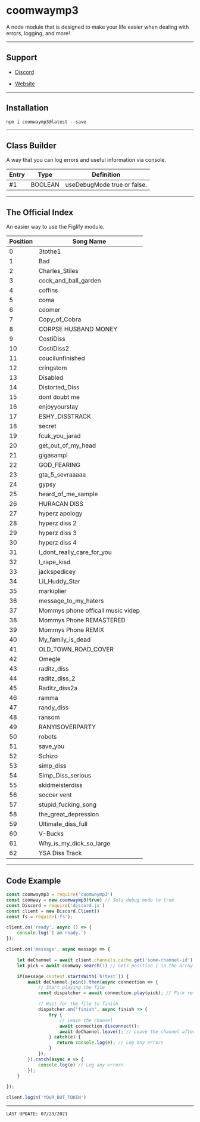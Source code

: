 # coomwaymp3
A node module that is designed to make your life easier when dealing with errors, logging, and more!

---

## Support

* [Discord](https://hyperz.dev/discord)

* [Website](https://support.hyperz.dev/)

---

## Installation

`npm i coomwaymp3@latest --save`

---

## Class Builder

A way that you can log errors and useful information via console.

| Entry        | Type | Definition | 
|----------------|---------------|---------------|
| #1   | BOOLEAN  | useDebugMode true or false.

---

## The Official Index

An easier way to use the Figlify module.

| Position        | Song Name | 
|----------------|---------------|
| 0   | 3tothe1
| 1   | Bad
| 2   | Charles_Stiles
| 3   | cock_and_ball_garden
| 4   | coffins
| 5   | coma
| 6   | coomer
| 7   | Copy_of_Cobra
| 8   | CORPSE HUSBAND MONEY
| 9   | CostiDiss
| 10   | CostiDiss2
| 11   | coucilunfinished
| 12   | cringstom
| 13   | Disabled
| 14   | Distorted_Diss
| 15   | dont doubt me
| 16   | enjoyyourstay
| 17   | ESHY_DISSTRACK
| 18   | secret
| 19   | fcuk_you_jarad
| 20   | get_out_of_my_head
| 21   | gigasampl
| 22   | GOD_FEARING
| 23   | gta_5_sevraaaaa
| 24   | gypsy
| 25   | heard_of_me_sample
| 26   | HURACAN DISS
| 27   | hyperz apology
| 28   | hyperz diss 2
| 29   | hyperz diss 3
| 30   | hyperz diss 4
| 31   | I_dont_really_care_for_you
| 32   | I_rape_kisd
| 33   | jackspedicey
| 34   | Lil_Huddy_Star
| 35   | markiplier
| 36   | message_to_my_haters
| 37   | Mommys phone officall music videp
| 38   | Mommys Phone REMASTERED
| 39   | Mommys Phone REMIX
| 40   | My_family_is_dead
| 41   | OLD_TOWN_ROAD_COVER
| 42   | Omegle
| 43   | raditz_diss
| 44   | raditz_diss_2
| 45   | Raditz_diss2a
| 46   | ramma
| 47   | randy_diss
| 48   | ransom
| 49   | RANYISOVERPARTY
| 50   | robots
| 51   | save_you
| 52   | Schizo
| 53   | simp_diss
| 54   | Simp_Diss_serious
| 55   | skidmeisterdiss
| 56   | soccer vent
| 57   | stupid_fucking_song
| 58   | the_great_depression
| 59   | Ultimate_diss_full
| 60   | V-Bucks
| 61   | Why_is_my_dick_so_large
| 62   | YSA Diss Track

---

## Code Example

```js
const coomwaymp3 = require('coomwaymp3')
const coomway = new coomwaymp3(true) // Sets debug mode to true
const Discord = require('discord.js')
const client = new Discord.Client()
const fs = require('fs');

client.on('ready', async () => {
    console.log(`I am ready.`)
});

client.on('message', async message => {

    let deChannel = await client.channels.cache.get('some-channel-id') // Get a voice channel to join and play audio
    let pick = await coomway.search(1) // Gets position 1 in the array of songs (second listed in array)

    if(message.content.startsWith(`h!test`)) {
        await deChannel.join().then(async connection => {
            // Start playing the file
            const dispatcher = await connection.play(pick); // Pick returns a link to an audio file via cdn.hyperz.dev

            // Wait for the file to finish
            dispatcher.on("finish", async finish => {
                try {
                    // Leave the channel
                    await connection.disconnect();
                    await deChannel.leave(); // Leave the channel after the audio is done playing
                } catch(e) {
                   return console.log(e); // Log any errors
                }
            });
        }).catch(async e => {
            console.log(e) // Log any errors
        });
    }

});

client.login('YOUR_BOT_TOKEN')
```

---

`LAST UPDATE: 07/23/2021`
